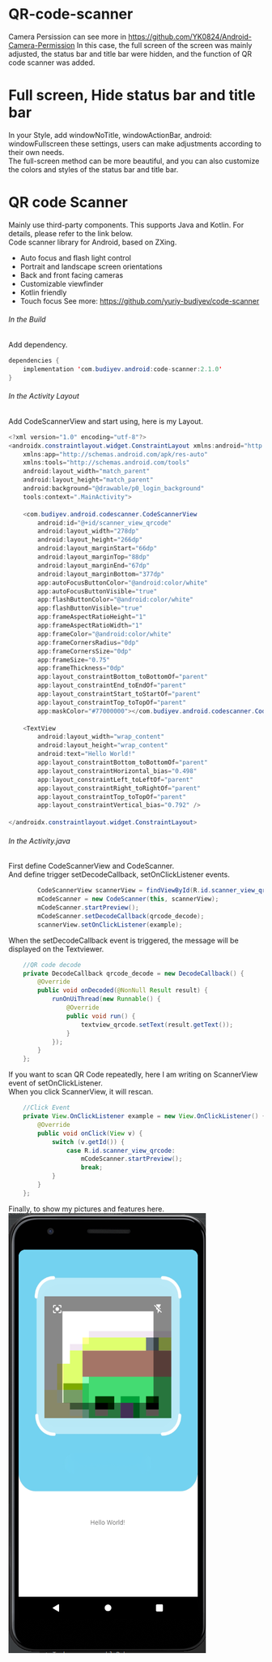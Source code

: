 # QR-code-scanner
Camera Persission can see more in <https://github.com/YK0824/Android-Camera-Permission> 
In this case, the full screen of the screen was mainly adjusted, the status bar and title bar were hidden, and the function of QR code scanner was added.
# Full screen, Hide status bar and title bar
In your Style, add windowNoTitle, windowActionBar, android: windowFullscreen these settings, users can make adjustments according to their own needs.  
The full-screen method can be more beautiful, and you can also customize the colors and styles of the status bar and title bar.
# QR code Scanner
Mainly use third-party components. This supports Java and Kotlin. For details, please refer to the link below.  
Code scanner library for Android, based on ZXing.
* Auto focus and flash light control
* Portrait and landscape screen orientations
* Back and front facing cameras
* Customizable viewfinder
* Kotlin friendly
* Touch focus
See more: <https://github.com/yuriy-budiyev/code-scanner> 
###### In the Build
Add dependency.
```java
dependencies {
	implementation 'com.budiyev.android:code-scanner:2.1.0'
}
```
###### In the Activity Layout
Add CodeScannerView and start using, here is my Layout.
```java
<?xml version="1.0" encoding="utf-8"?>
<androidx.constraintlayout.widget.ConstraintLayout xmlns:android="http://schemas.android.com/apk/res/android"
    xmlns:app="http://schemas.android.com/apk/res-auto"
    xmlns:tools="http://schemas.android.com/tools"
    android:layout_width="match_parent"
    android:layout_height="match_parent"
    android:background="@drawable/p0_login_background"
    tools:context=".MainActivity">

    <com.budiyev.android.codescanner.CodeScannerView
        android:id="@+id/scanner_view_qrcode"
        android:layout_width="278dp"
        android:layout_height="266dp"
        android:layout_marginStart="66dp"
        android:layout_marginTop="88dp"
        android:layout_marginEnd="67dp"
        android:layout_marginBottom="377dp"
        app:autoFocusButtonColor="@android:color/white"
        app:autoFocusButtonVisible="true"
        app:flashButtonColor="@android:color/white"
        app:flashButtonVisible="true"
        app:frameAspectRatioHeight="1"
        app:frameAspectRatioWidth="1"
        app:frameColor="@android:color/white"
        app:frameCornersRadius="0dp"
        app:frameCornersSize="0dp"
        app:frameSize="0.75"
        app:frameThickness="0dp"
        app:layout_constraintBottom_toBottomOf="parent"
        app:layout_constraintEnd_toEndOf="parent"
        app:layout_constraintStart_toStartOf="parent"
        app:layout_constraintTop_toTopOf="parent"
        app:maskColor="#77000000"></com.budiyev.android.codescanner.CodeScannerView>

    <TextView
        android:layout_width="wrap_content"
        android:layout_height="wrap_content"
        android:text="Hello World!"
        app:layout_constraintBottom_toBottomOf="parent"
        app:layout_constraintHorizontal_bias="0.498"
        app:layout_constraintLeft_toLeftOf="parent"
        app:layout_constraintRight_toRightOf="parent"
        app:layout_constraintTop_toTopOf="parent"
        app:layout_constraintVertical_bias="0.792" />

</androidx.constraintlayout.widget.ConstraintLayout>
```
###### In the Activity.java
First define CodeScannerView and CodeScanner.  
And define trigger setDecodeCallback, setOnClickListener events.  
```java
        CodeScannerView scannerView = findViewById(R.id.scanner_view_qrcode);
        mCodeScanner = new CodeScanner(this, scannerView);
        mCodeScanner.startPreview();
        mCodeScanner.setDecodeCallback(qrcode_decode);
        scannerView.setOnClickListener(example);
```
When the setDecodeCallback event is triggered, the message will be displayed on the Textviewer.    
```java
    //QR code decode
    private DecodeCallback qrcode_decode = new DecodeCallback() {
        @Override
        public void onDecoded(@NonNull Result result) {
            runOnUiThread(new Runnable() {
                @Override
                public void run() {
                    textview_qrcode.setText(result.getText());
                }
            });
        }
    };
```
If you want to scan QR Code repeatedly, here I am writing on ScannerView event of setOnClickListener.  
When you click ScannerView, it will rescan.
```java
    //Click Event
    private View.OnClickListener example = new View.OnClickListener() {
        @Override
        public void onClick(View v) {
            switch (v.getId()) {
                case R.id.scanner_view_qrcode:
                    mCodeScanner.startPreview();
                    break;
            }
        }
    };
```
Finally, to show my pictures and features here.  
![image](https://github.com/YK0824/QR-code-scanner/blob/main/main.PNG)
